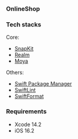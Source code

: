 ### OnlineShop

### Tech stacks

Core:
-   [SnapKit](https://github.com/SnapKit/SnapKit)
-   [Realm](https://github.com/realm/realm-swift)
-   [Moya](https://github.com/Moya/Moya)

Others:
-   [Swift Package Manager](https://github.com/apple/swift-package-manager)
-   [SwiftLint](https://github.com/realm/SwiftLint)
-   [SwiftFormat](https://github.com/nicklockwood/SwiftFormat)

### Requirements

-   Xcode 14.2
-   iOS 16.2
